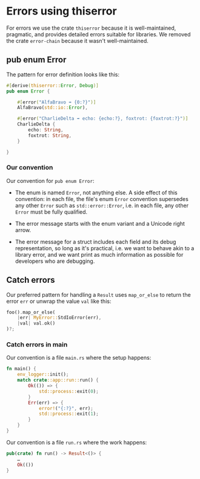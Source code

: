 # Errors using thiserror

For errors we use the crate `thiserror` because it is well-maintained, pragmatic, and provides detailed errors suitable for libraries. We removed the crate `error-chain` because it wasn't well-maintained.


## pub enum Error

The pattern for error definition looks like this:

```rust
#[derive(thiserror::Error, Debug)]
pub enum Error {

    #[error("AlfaBravo ➡ {0:?}")]
    AlfaBravo(std::io::Error),

    #[error("CharlieDelta ➡ echo: {echo:?}, foxtrot: {foxtrot:?}")]
    CharlieDelta {
        echo: String,
        foxtrot: String,
    }

}
```

### Our convention

Our convention for `pub enum Error`:

* The enum is named `Error`, not anything else. A side effect of this convention: in each file, the file's enum `Error` convention supersedes any other `Error` such as `std::error::Error`, i.e. in each file, any other `Error` must be fully qualified.

* The error message starts with the enum variant and a Unicode right arrow.

* The error message for a struct includes each field and its debug representation, so long as it's practical, i.e. we want to behave akin to a library error, and we want print as much information as possible for developers who are debugging.


## Catch errors

Our preferred pattern for handling a `Result` uses `map_or_else` to return the error `err` or unwrap the value `val` like this:

```rust
foo().map_or_else(
    |err| MyError::StdIoError(err),
    |val| val.ok()
)?;
```


### Catch errors in main

Our convention is a file `main.rs` where the setup happens:

```rust
fn main() {
    env_logger::init();
    match crate::app::run::run() {
        Ok(()) => {
            std::process::exit(0);
        }
        Err(err) => {
            error!("{:?}", err);
            std::process::exit(1);
        }
    }
}
```

Our convention is a file `run.rs` where the work happens:

```rust
pub(crate) fn run() -> Result<()> {
    …
    Ok(())
}
```
